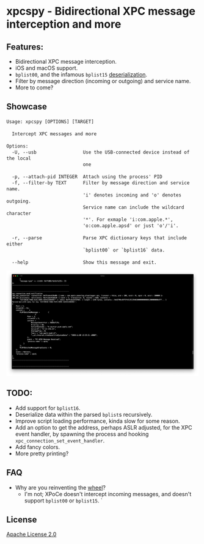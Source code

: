 # xpcspy - Bidirectional XPC message interception and more

## Features:
* Bidirectional XPC message interception.
* iOS and macOS support.
* `bplist00`, and the infamous `bplist15` [deserialization].
* Filter by message direction (incoming or outgoing) and service name.
* More to come?


## Showcase
```
Usage: xpcspy [OPTIONS] [TARGET]

  Intercept XPC messages and more

Options:
  -U, --usb                 Use the USB-connected device instead of the local
                            one

  -p, --attach-pid INTEGER  Attach using the process' PID
  -f, --filter-by TEXT      Filter by message direction and service name.
                            'i' denotes incoming and 'o' denotes outgoing.
                            Service name can include the wildcard character
                            '*'. For exmaple 'i:com.apple.*',
                            'o:com.apple.apsd' or just 'o'/'i'.

  -r, --parse               Parse XPC dictionary keys that include either
                            `bplist00` or `bplist16` data.

  --help                    Show this message and exit.
```
![screenshot_1.png](assets/screenshot_1.png)


## TODO:
* Add support for `bplist16`.
* Deserialize data within the parsed `bplist`s recursively.
* Improve script loading performance, kinda slow for some reason.
* Add an option to get the address, perhaps ASLR adjusted, for the XPC event handler, by spawning the process and hooking `xpc_connection_set_event_handler`.
* Add fancy colors.
* More pretty printing?


## FAQ 
* Why are you reinventing the [wheel]?
    * I'm not; XPoCe doesn't intercept incoming messages, and doesn't support `bplist00` or `bplist15`. 
    `

## License
[Apache License 2.0](license)

[wheel]: http://newosxbook.com/tools/XPoCe2.html
[deserialization]: http://newosxbook.com/bonus/bplist.pdf